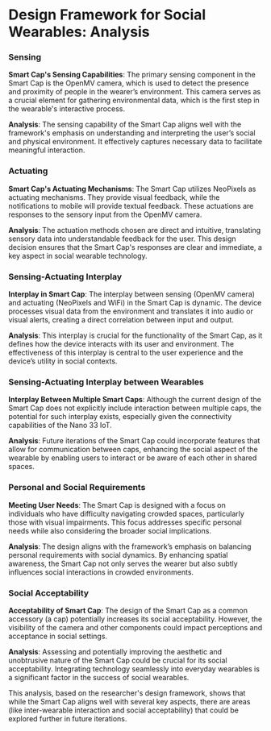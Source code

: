 # Design Framework for Social Wearables: Analysis

### Sensing

**Smart Cap's Sensing Capabilities**: The primary sensing component in the Smart Cap is the OpenMV camera, which is used to detect the presence and proximity of people in the wearer’s environment. This camera serves as a crucial element for gathering environmental data, which is the first step in the wearable's interactive process.

**Analysis**: The sensing capability of the Smart Cap aligns well with the framework's emphasis on understanding and interpreting the user’s social and physical environment. It effectively captures necessary data to facilitate meaningful interaction.

### Actuating

**Smart Cap's Actuating Mechanisms**: The Smart Cap utilizes NeoPixels as actuating mechanisms. They provide visual feedback, while the notifications to mobile will provide textual feedback. These actuations are responses to the sensory input from the OpenMV camera.

**Analysis**: The actuation methods chosen are direct and intuitive, translating sensory data into understandable feedback for the user. This design decision ensures that the Smart Cap's responses are clear and immediate, a key aspect in social wearable technology.

### Sensing-Actuating Interplay

**Interplay in Smart Cap**: The interplay between sensing (OpenMV camera) and actuating (NeoPixels and WiFi) in the Smart Cap is dynamic. The device processes visual data from the environment and translates it into audio or visual alerts, creating a direct correlation between input and output.

**Analysis**: This interplay is crucial for the functionality of the Smart Cap, as it defines how the device interacts with its user and environment. The effectiveness of this interplay is central to the user experience and the device’s utility in social contexts.

### Sensing-Actuating Interplay between Wearables

**Interplay Between Multiple Smart Caps**: Although the current design of the Smart Cap does not explicitly include interaction between multiple caps, the potential for such interplay exists, especially given the connectivity capabilities of the Nano 33 IoT.

**Analysis**: Future iterations of the Smart Cap could incorporate features that allow for communication between caps, enhancing the social aspect of the wearable by enabling users to interact or be aware of each other in shared spaces.

### Personal and Social Requirements

**Meeting User Needs**: The Smart Cap is designed with a focus on individuals who have difficulty navigating crowded spaces, particularly those with visual impairments. This focus addresses specific personal needs while also considering the broader social implications.

**Analysis**: The design aligns with the framework’s emphasis on balancing personal requirements with social dynamics. By enhancing spatial awareness, the Smart Cap not only serves the wearer but also subtly influences social interactions in crowded environments.

### Social Acceptability

**Acceptability of Smart Cap**: The design of the Smart Cap as a common accessory (a cap) potentially increases its social acceptability. However, the visibility of the camera and other components could impact perceptions and acceptance in social settings.

**Analysis**: Assessing and potentially improving the aesthetic and unobtrusive nature of the Smart Cap could be crucial for its social acceptability. Integrating technology seamlessly into everyday wearables is a significant factor in the success of social wearables.

This analysis, based on the researcher's design framework, shows that while the Smart Cap aligns well with several key aspects, there are areas (like inter-wearable interaction and social acceptability) that could be explored further in future iterations.
